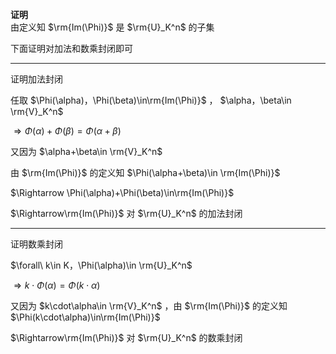 **证明**  
由定义知 $\rm{Im(\Phi)}$ 是 $\rm{U}_K^n$ 的子集  
  
下面证明对加法和数乘封闭即可  
  
---  
证明加法封闭  
  
任取 $\Phi(\alpha)，\Phi(\beta)\in\rm{Im(\Phi)}$ ， $\alpha，\beta\in \rm{V}_K^n$  
  
$\Rightarrow  
\Phi(\alpha)+\Phi(\beta)=\Phi(\alpha+\beta)$  
  
又因为 $\alpha+\beta\in \rm{V}_K^n$  
  
由 $\rm{Im(\Phi)}$ 的定义知 $\Phi(\alpha+\beta)\in  
\rm{Im(\Phi)}$  
  
$\Rightarrow  
\Phi(\alpha)+\Phi(\beta)\in\rm{Im(\Phi)}$  
  
$\Rightarrow\rm{Im(\Phi)}$ 对 $\rm{U}_K^n$ 的加法封闭  
  
---  
证明数乘封闭  
  
$\forall\ k\in K，\Phi(\alpha)\in \rm{U}_K^n$  
  
$\Rightarrow k\cdot\Phi(\alpha)  
=\Phi(k\cdot\alpha)$  
  
又因为  $k\cdot\alpha\in \rm{V}_K^n$ ，由 $\rm{Im(\Phi)}$ 的定义知 $\Phi(k\cdot\alpha)\in\rm{Im(\Phi)}$  
  
$\Rightarrow\rm{Im(\Phi)}$ 对 $\rm{U}_K^n$ 的数乘封闭  
